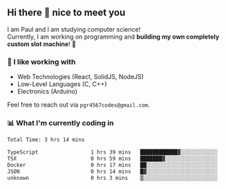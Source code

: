 ## Hi there 👋 nice to meet you

I am Paul and I am studying computer science!  
Currently, I am working on programming and **building my own completely custom slot machine**! 🎰

### 🔭 I like working with
- Web Technologies (React, SolidJS, NodeJS)
- Low-Level Languages (C, C++)
- Electronics (Arduino)

Feel free to reach out via `pgr4567codes@gmail.com`.

### 📊 What I'm currently coding in
<!--START_SECTION:waka-->

```txt
Total Time: 3 hrs 14 mins

TypeScript                 1 hrs 39 mins   ████████████▓░░░░░░░░░░░░   50.74 %
TSX                        0 hrs 59 mins   ███████▓░░░░░░░░░░░░░░░░░   30.42 %
Docker                     0 hrs 17 mins   ██░░░░░░░░░░░░░░░░░░░░░░░   08.54 %
JSON                       0 hrs 14 mins   █▓░░░░░░░░░░░░░░░░░░░░░░░   07.04 %
unknown                    0 hrs 3 mins    ▒░░░░░░░░░░░░░░░░░░░░░░░░   01.42 %
```

<!--END_SECTION:waka-->
